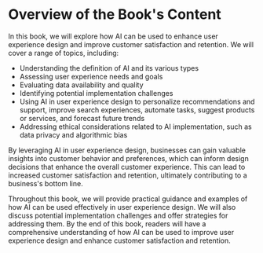 Overview of the Book's Content
============================================

In this book, we will explore how AI can be used to enhance user experience design and improve customer satisfaction and retention. We will cover a range of topics, including:

* Understanding the definition of AI and its various types
* Assessing user experience needs and goals
* Evaluating data availability and quality
* Identifying potential implementation challenges
* Using AI in user experience design to personalize recommendations and support, improve search experiences, automate tasks, suggest products or services, and forecast future trends
* Addressing ethical considerations related to AI implementation, such as data privacy and algorithmic bias

By leveraging AI in user experience design, businesses can gain valuable insights into customer behavior and preferences, which can inform design decisions that enhance the overall customer experience. This can lead to increased customer satisfaction and retention, ultimately contributing to a business's bottom line.

Throughout this book, we will provide practical guidance and examples of how AI can be used effectively in user experience design. We will also discuss potential implementation challenges and offer strategies for addressing them. By the end of this book, readers will have a comprehensive understanding of how AI can be used to improve user experience design and enhance customer satisfaction and retention.
